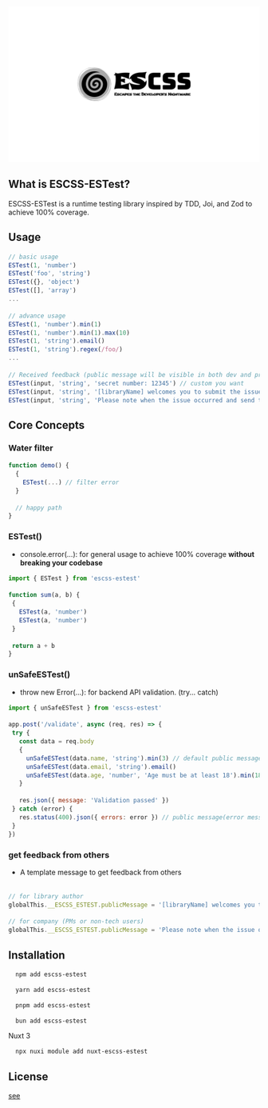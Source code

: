 ![logo](https://github.com/ESCSS-labs/ESCSS/blob/main/assets/logo.png)

## What is ESCSS-ESTest?

ESCSS-ESTest is a runtime testing library inspired by TDD, Joi, and Zod to achieve 100% coverage.

## Usage
```js
// basic usage
ESTest(1, 'number')
ESTest('foo', 'string')
ESTest({}, 'object')
ESTest([], 'array')
...

// advance usage
ESTest(1, 'number').min(1)
ESTest(1, 'number').min(1).max(10)
ESTest(1, 'string').email()
ESTest(1, 'string').regex(/foo/)
...

// Received feedback (public message will be visible in both dev and prod.)
ESTest(input, 'string', 'secret number: 12345') // custom you want
ESTest(input, 'string', '[libraryName] welcomes you to submit the issue at [target].') // for library author to get feedback
ESTest(input, 'string', 'Please note when the issue occurred and send the details to [target].') // for PM or non-tech users to get feedback
```


## Core Concepts
### Water filter
```js
function demo() {
  {
    ESTest(...) // filter error
  }

  // happy path
}
```

### ESTest()
- console.error(...): for general usage to achieve 100% coverage **without breaking your codebase**
```js
import { ESTest } from 'escss-estest'

function sum(a, b) {
 {
   ESTest(a, 'number')
   ESTest(a, 'number') 
 }

 return a + b
}
```

### unSafeESTest()
- throw new Error(...): for backend API validation. (try... catch)
```js
import { unSafeESTest } from 'escss-estest'

app.post('/validate', async (req, res) => {
 try {
   const data = req.body
   {
     unSafeESTest(data.name, 'string').min(3) // default public message
     unSafeESTest(data.email, 'string').email() 
     unSafeESTest(data.age, 'number', 'Age must be at least 18').min(18) // custom public message
   }

   res.json({ message: 'Validation passed' })
 } catch (error) {
   res.status(400).json({ errors: error }) // public message(error message) from try {}
 }
})
```

### get feedback from others
- A template message to get feedback from others
```js

// for library author
globalThis.__ESCSS_ESTEST.publicMessage = '[libraryName] welcomes you to submit the issue at [link].'

// for company (PMs or non-tech users)
globalThis.__ESCSS_ESTEST.publicMessage = 'Please note when the issue occurred and send the details to [link].'
```
## Installation

```bash
  npm add escss-estest
```

```bash
  yarn add escss-estest
```

```bash
  pnpm add escss-estest
```

```bash
  bun add escss-estest
```

Nuxt 3
```bash
  npx nuxi module add nuxt-escss-estest
```

## License

[see](https://github.com/ESCSS-labs/ESCSS-ESTest?tab=License-1-ov-file)
